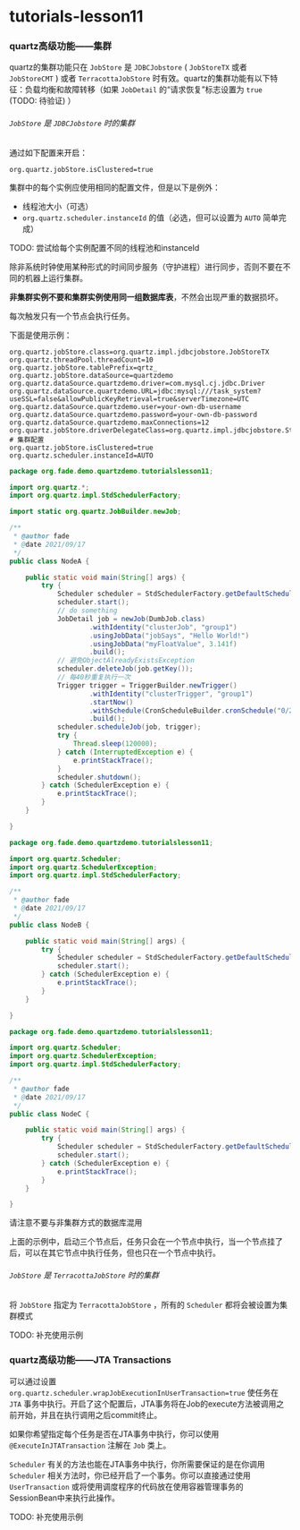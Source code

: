 # tutorials-lesson11

### quartz高级功能——集群

quartz的集群功能只在 `JobStore` 是 `JDBCJobstore` ( `JobStoreTX` 或者 `JobStoreCMT` ) 或者 `TerracottaJobStore` 时有效。quartz的集群功能有以下特征：负载均衡和故障转移（如果 `JobDetail` 的“请求恢复”标志设置为 `true` (TODO: 待验证) ）

###### `JobStore` 是 `JDBCJobstore` 时的集群

通过如下配置来开启：

```
org.quartz.jobStore.isClustered=true
```

集群中的每个实例应使用相同的配置文件，但是以下是例外：

* 线程池大小（可选）
* `org.quartz.scheduler.instanceId` 的值（必选，但可以设置为 `AUTO` 简单完成）

TODO: 尝试给每个实例配置不同的线程池和instanceId
  
除非系统时钟使用某种形式的时间同步服务（守护进程）进行同步，否则不要在不同的机器上运行集群。

**非集群实例不要和集群实例使用同一组数据库表**，不然会出现严重的数据损坏。

每次触发只有一个节点会执行任务。

下面是使用示例：

```
org.quartz.jobStore.class=org.quartz.impl.jdbcjobstore.JobStoreTX
org.quartz.threadPool.threadCount=10
org.quartz.jobStore.tablePrefix=qrtz_
org.quartz.jobStore.dataSource=quartzdemo
org.quartz.dataSource.quartzdemo.driver=com.mysql.cj.jdbc.Driver
org.quartz.dataSource.quartzdemo.URL=jdbc:mysql:///task_system?useSSL=false&allowPublicKeyRetrieval=true&serverTimezone=UTC
org.quartz.dataSource.quartzdemo.user=your-own-db-username
org.quartz.dataSource.quartzdemo.password=your-own-db-password
org.quartz.dataSource.quartzdemo.maxConnections=12
org.quartz.jobStore.driverDelegateClass=org.quartz.impl.jdbcjobstore.StdJDBCDelegate
# 集群配置
org.quartz.jobStore.isClustered=true
org.quartz.scheduler.instanceId=AUTO
```

```java
package org.fade.demo.quartzdemo.tutorialslesson11;

import org.quartz.*;
import org.quartz.impl.StdSchedulerFactory;

import static org.quartz.JobBuilder.newJob;

/**
 * @author fade
 * @date 2021/09/17
 */
public class NodeA {

    public static void main(String[] args) {
        try {
            Scheduler scheduler = StdSchedulerFactory.getDefaultScheduler();
            scheduler.start();
            // do something
            JobDetail job = newJob(DumbJob.class)
                    .withIdentity("clusterJob", "group1")
                    .usingJobData("jobSays", "Hello World!")
                    .usingJobData("myFloatValue", 3.141f)
                    .build();
            // 避免ObjectAlreadyExistsException
            scheduler.deleteJob(job.getKey());
            // 每40秒重复执行一次
            Trigger trigger = TriggerBuilder.newTrigger()
                    .withIdentity("clusterTrigger", "group1")
                    .startNow()
                    .withSchedule(CronScheduleBuilder.cronSchedule("0/2 * * * * ?"))
                    .build();
            scheduler.scheduleJob(job, trigger);
            try {
                Thread.sleep(120000);
            } catch (InterruptedException e) {
                e.printStackTrace();
            }
            scheduler.shutdown();
        } catch (SchedulerException e) {
            e.printStackTrace();
        }
    }

}

package org.fade.demo.quartzdemo.tutorialslesson11;

import org.quartz.Scheduler;
import org.quartz.SchedulerException;
import org.quartz.impl.StdSchedulerFactory;

/**
 * @author fade
 * @date 2021/09/17
 */
public class NodeB {

    public static void main(String[] args) {
        try {
            Scheduler scheduler = StdSchedulerFactory.getDefaultScheduler();
            scheduler.start();
        } catch (SchedulerException e) {
            e.printStackTrace();
        }
    }

}

package org.fade.demo.quartzdemo.tutorialslesson11;

import org.quartz.Scheduler;
import org.quartz.SchedulerException;
import org.quartz.impl.StdSchedulerFactory;

/**
 * @author fade
 * @date 2021/09/17
 */
public class NodeC {

    public static void main(String[] args) {
        try {
            Scheduler scheduler = StdSchedulerFactory.getDefaultScheduler();
            scheduler.start();
        } catch (SchedulerException e) {
            e.printStackTrace();
        }
    }

}
```

请注意不要与非集群方式的数据库混用

上面的示例中，启动三个节点后，任务只会在一个节点中执行，当一个节点挂了后，可以在其它节点中执行任务，但也只在一个节点中执行。

###### `JobStore` 是 `TerracottaJobStore` 时的集群

将 `JobStore` 指定为 `TerracottaJobStore` ，所有的 `Scheduler` 都将会被设置为集群模式

TODO: 补充使用示例

### quartz高级功能——JTA Transactions

可以通过设置 `org.quartz.scheduler.wrapJobExecutionInUserTransaction=true` 使任务在 `JTA` 事务中执行。开启了这个配置后，JTA事务将在Job的execute方法被调用之前开始，并且在执行调用之后commit终止。

如果你希望指定每个任务是否在JTA事务中执行，你可以使用 `@ExecuteInJTATransaction` 注解在 `Job` 类上。

`Scheduler` 有关的方法也能在JTA事务中执行，你所需要保证的是在你调用 `Scheduler` 相关方法时，你已经开启了一个事务。你可以直接通过使用 `UserTransaction` 或将使用调度程序的代码放在使用容器管理事务的SessionBean中来执行此操作。

TODO: 补充使用示例




